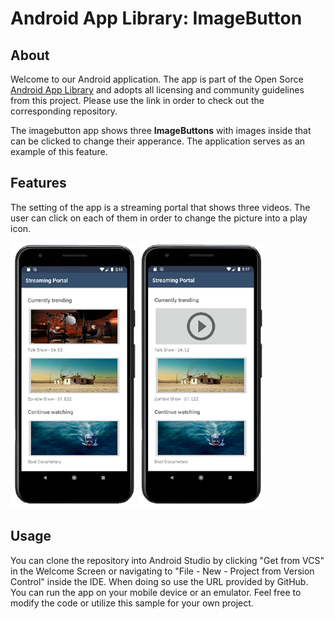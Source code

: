 # Android App Library: ImageButton
## About
Welcome to our Android application. The app is part of the Open Sorce [Android App Library](https://github.com/LukPle/android-app-library.git) 
and adopts all licensing and community guidelines from this project. Please use the link in order to check out the corresponding repository.

The imagebutton app shows three **ImageButtons** with images inside that can be clicked to change their apperance.
The application serves as an example of this feature.

## Features
The setting of the app is a streaming portal that shows three videos. The user can click on each of them in order to change the picture into a play icon. </br>

![](demo_pictures/Screen1.png)
![](demo_pictures/Screen2.png)

## Usage
You can clone the repository into Android Studio by clicking "Get from VCS" in the Welcome Screen or navigating to "File - New - Project from Version Control" inside 
the IDE. When doing so use the URL provided by GitHub. You can run the app on your mobile device or an emulator. Feel free to modify the code or utilize this sample 
for your own project.
